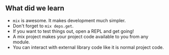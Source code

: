 ## What did we learn

- `mix` is awesome. It makes development much simpler.
- Don't forget to `mix deps.get`.
- If you want to test things out, open a REPL and get going!
- A mix project makes your project code available to you from any module.
- You can interact with external library code like it is normal project code.